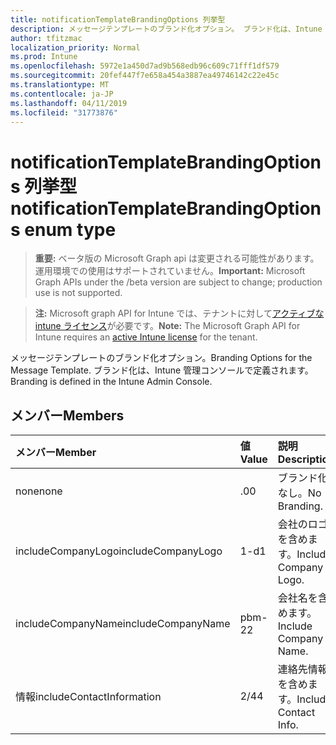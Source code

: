 ```yaml
---
title: notificationTemplateBrandingOptions 列挙型
description: メッセージテンプレートのブランド化オプション。 ブランド化は、Intune 管理コンソールで定義されます。
author: tfitzmac
localization_priority: Normal
ms.prod: Intune
ms.openlocfilehash: 5972e1a450d7ad9b568edb96c609c71fff1df579
ms.sourcegitcommit: 20fef447f7e658a454a3887ea49746142c22e45c
ms.translationtype: MT
ms.contentlocale: ja-JP
ms.lasthandoff: 04/11/2019
ms.locfileid: "31773876"
---
```

# <a name="notificationtemplatebrandingoptions-enum-type"></a><span data-ttu-id="5225f-104">notificationTemplateBrandingOptions 列挙型</span><span class="sxs-lookup"><span data-stu-id="5225f-104">notificationTemplateBrandingOptions enum type</span></span>

> <span data-ttu-id="5225f-105">**重要:** ベータ版の Microsoft Graph api は変更される可能性があります。運用環境での使用はサポートされていません。</span><span class="sxs-lookup"><span data-stu-id="5225f-105">**Important:** Microsoft Graph APIs under the /beta version are subject to change; production use is not supported.</span></span>

> <span data-ttu-id="5225f-106">**注:** Microsoft graph API for Intune では、テナントに対して[アクティブな intune ライセンス](https://go.microsoft.com/fwlink/?linkid=839381)が必要です。</span><span class="sxs-lookup"><span data-stu-id="5225f-106">**Note:** The Microsoft Graph API for Intune requires an [active Intune license](https://go.microsoft.com/fwlink/?linkid=839381) for the tenant.</span></span>

<span data-ttu-id="5225f-107">メッセージテンプレートのブランド化オプション。</span><span class="sxs-lookup"><span data-stu-id="5225f-107">Branding Options for the Message Template.</span></span> <span data-ttu-id="5225f-108">ブランド化は、Intune 管理コンソールで定義されます。</span><span class="sxs-lookup"><span data-stu-id="5225f-108">Branding is defined in the Intune Admin Console.</span></span>

## <a name="members"></a><span data-ttu-id="5225f-109">メンバー</span><span class="sxs-lookup"><span data-stu-id="5225f-109">Members</span></span>
|<span data-ttu-id="5225f-110">メンバー</span><span class="sxs-lookup"><span data-stu-id="5225f-110">Member</span></span>|<span data-ttu-id="5225f-111">値</span><span class="sxs-lookup"><span data-stu-id="5225f-111">Value</span></span>|<span data-ttu-id="5225f-112">説明</span><span class="sxs-lookup"><span data-stu-id="5225f-112">Description</span></span>|
|:---|:---|:---|
|<span data-ttu-id="5225f-113">none</span><span class="sxs-lookup"><span data-stu-id="5225f-113">none</span></span>|<span data-ttu-id="5225f-114">.0</span><span class="sxs-lookup"><span data-stu-id="5225f-114">0</span></span>|<span data-ttu-id="5225f-115">ブランド化なし。</span><span class="sxs-lookup"><span data-stu-id="5225f-115">No Branding.</span></span>|
|<span data-ttu-id="5225f-116">includeCompanyLogo</span><span class="sxs-lookup"><span data-stu-id="5225f-116">includeCompanyLogo</span></span>|<span data-ttu-id="5225f-117">1-d</span><span class="sxs-lookup"><span data-stu-id="5225f-117">1</span></span>|<span data-ttu-id="5225f-118">会社のロゴを含めます。</span><span class="sxs-lookup"><span data-stu-id="5225f-118">Include Company Logo.</span></span>|
|<span data-ttu-id="5225f-119">includeCompanyName</span><span class="sxs-lookup"><span data-stu-id="5225f-119">includeCompanyName</span></span>|<span data-ttu-id="5225f-120">pbm-2</span><span class="sxs-lookup"><span data-stu-id="5225f-120">2</span></span>|<span data-ttu-id="5225f-121">会社名を含めます。</span><span class="sxs-lookup"><span data-stu-id="5225f-121">Include Company Name.</span></span>|
|<span data-ttu-id="5225f-122">情報</span><span class="sxs-lookup"><span data-stu-id="5225f-122">includeContactInformation</span></span>|<span data-ttu-id="5225f-123">2/4</span><span class="sxs-lookup"><span data-stu-id="5225f-123">4</span></span>|<span data-ttu-id="5225f-124">連絡先情報を含めます。</span><span class="sxs-lookup"><span data-stu-id="5225f-124">Include Contact Info.</span></span>|





